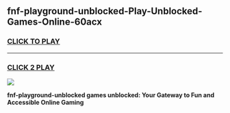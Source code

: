 
## fnf-playground-unblocked-Play-Unblocked-Games-Online-60acx
<h3>
<a href="https://premium76.site?title=fnf-playground-unblocked&ref=25A">CLICK TO PLAY</a></h3>
<hr>

<h3>
<a href="https://premium76.site?title=fnf-playground-unblocked&ref=25A">CLICK 2 PLAY</a>
  
</h3>

<a href="https://premium76.site?title=fnf-playground-unblocked&ref=25A"><img src="https://clearcache.store/games.png"></a>


**fnf-playground-unblocked games unblocked: Your Gateway to Fun and Accessible Online Gaming**
